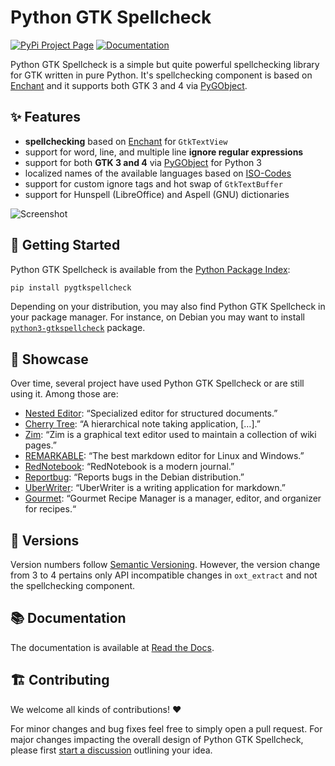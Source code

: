 # Python GTK Spellcheck

[![PyPi Project Page](https://img.shields.io/pypi/v/pygtkspellcheck.svg?style=flat-square&label=latest%20version)](https://pypi.python.org/pypi/pygtkspellcheck)
[![Documentation](https://readthedocs.org/projects/pygtkspellcheck/badge/?version=latest&style=flat-square)](https://pygtkspellcheck.readthedocs.org/en/latest/)

Python GTK Spellcheck is a simple but quite powerful spellchecking library for GTK written in pure Python. It's spellchecking component is based on [Enchant](http://www.abisource.com/projects/enchant/) and it supports both GTK 3 and 4 via [PyGObject](https://live.gnome.org/PyGObject/).


## ✨ Features

- **spellchecking** based on [Enchant](http://www.abisource.com/projects/enchant/) for `GtkTextView`
- support for word, line, and multiple line **ignore regular expressions**
- support for both **GTK 3 and 4** via [PyGObject](https://live.gnome.org/PyGObject/) for Python 3
- localized names of the available languages based on [ISO-Codes](http://pkg-isocodes.alioth.debian.org/)
- support for custom ignore tags and hot swap of `GtkTextBuffer`
- support for Hunspell (LibreOffice) and Aspell (GNU) dictionaries


![Screenshot](https://raw.githubusercontent.com/koehlma/pygtkspellcheck/master/docs/screenshots/screenshot.png)


## 🚀 Getting Started

Python GTK Spellcheck is available from the [Python Package Index](https://pypi.org/):
```sh
pip install pygtkspellcheck
```
Depending on your distribution, you may also find Python GTK Spellcheck in your package manager.
For instance, on Debian you may want to install [`python3-gtkspellcheck`](https://packages.debian.org/bullseye/python3-gtkspellcheck) package.


## 🥳 Showcase

Over time, several project have used Python GTK Spellcheck or are still using it. Among those are:

- [Nested Editor](http://nestededitor.sourceforge.net/about.html): “Specialized editor for structured documents.”
- [Cherry Tree](http://www.giuspen.com/cherrytree/): “A hierarchical note taking application, […].”
- [Zim](http://zim-wiki.org/): “Zim is a graphical text editor used to maintain a collection of wiki pages.”
- [REMARKABLE](http://remarkableapp.github.io/): “The best markdown editor for Linux and Windows.”
- [RedNotebook](http://rednotebook.sourceforge.net/): “RedNotebook is a modern journal.”
- [Reportbug](https://packages.debian.org/stretch/reportbug): “Reports bugs in the Debian distribution.”
- [UberWriter](http://uberwriter.wolfvollprecht.de/): “UberWriter is a writing application for markdown.”
- [Gourmet](https://github.com/thinkle/gourmet): “Gourmet Recipe Manager is a manager, editor, and organizer for recipes.“


## 🔖 Versions

Version numbers follow [Semantic Versioning](http://semver.org/). However, the version change from 3 to 4 pertains only API incompatible changes in `oxt_extract` and not the spellchecking component.


## 📚 Documentation

The documentation is available at [Read the Docs](http://pygtkspellcheck.readthedocs.org/).


## 🏗 Contributing

We welcome all kinds of contributions! ❤️

For minor changes and bug fixes feel free to simply open a pull request. For major changes impacting the overall design of Python GTK Spellcheck, please first [start a discussion](https://github.com/koehlma/pygtkspellcheck/discussions/new?category=ideas) outlining your idea.